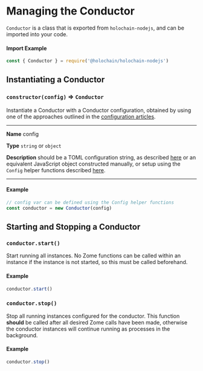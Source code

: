 # Managing the Conductor

`Conductor` is a class that is exported from `holochain-nodejs`, and can be imported into your code.

#### Import Example
```javascript
const { Conductor } = require('@holochain/holochain-nodejs')
```

## Instantiating a Conductor

### `constructor(config)` => `Conductor`

Instantiate a Conductor with a Conductor configuration, obtained by using one of the approaches outlined in the [configuration articles](./testing_configuration.md).

___
**Name** config

**Type** `string` or `object`

**Description** should be a TOML configuration string, as described [here](./configuration_alternatives.md) or an equivalent JavaScript object constructed manually, or setup using the `Config` helper functions described [here](./testing_configuration.md).
___

#### Example
```javascript
// config var can be defined using the Config helper functions
const conductor = new Conductor(config)
```

## Starting and Stopping a Conductor

### `conductor.start()`

Start running all instances. No Zome functions can be called within an instance if the instance is not started, so this must be called beforehand.

#### Example
```javascript
conductor.start()
```

### `conductor.stop()`

Stop all running instances configured for the conductor. This function **should** be called after all desired Zome calls have been made, otherwise the conductor instances will continue running as processes in the background.

#### Example
```javascript
conductor.stop()
```
